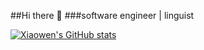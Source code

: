 ##Hi there 👋
###software engineer | linguist



[![Xiaowen's GitHub stats](https://github-readme-stats.vercel.app/api?username=xwnnie)](https://github.com/anuraghazra/github-readme-stats)
<!--
**xwnnie/xwnnie** is a ✨ _special_ ✨ repository because its `README.md` (this file) appears on your GitHub profile.

Here are some ideas to get you started:

- 🔭 I’m currently working on ...
- 🌱 I’m currently learning ...
- 👯 I’m looking to collaborate on ...
- 🤔 I’m looking for help with ...
- 💬 Ask me about ...
- 📫 How to reach me: ...
- 😄 Pronouns: ...
- ⚡ Fun fact: ...
-->
